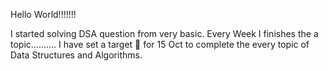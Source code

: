Hello World!!!!!!!

I started solving DSA question from very basic.
Every Week I finishes the a topic..........
I have set a target 🎯 for 15 Oct to complete the every topic of Data Structures and Algorithms.

